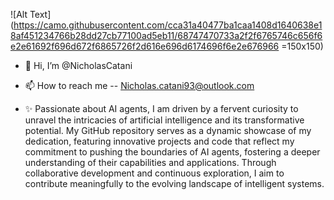 ![Alt Text](https://camo.githubusercontent.com/cca31a40477ba1caa1408d1640638e18af451234766b28dd27cb77100ad5eb11/68747470733a2f2f6765746c656f6e2e61692f696d672f6865726f2d616e696d6174696f6e2e676966 =150x150)

- 👋 Hi, I’m @NicholasCatani

- 📫 How to reach me -- Nicholas.catani93@outlook.com

- ✨ Passionate about AI agents, I am driven by a fervent curiosity to unravel the intricacies of artificial intelligence and its transformative potential. 
  My GitHub repository serves as a dynamic showcase of my dedication, 
  featuring innovative projects and code that reflect my commitment to pushing the boundaries of AI agents, 
  fostering a deeper understanding of their capabilities and applications. 
  Through collaborative development and continuous exploration, 
  I aim to contribute meaningfully to the evolving landscape of intelligent systems.
  
<!---
NicholasCatani/NicholasCatani is a ✨ special ✨ repository because its `README.md` (this file) appears on your GitHub profile.
You can click the Preview link to take a look at your changes.
--->
